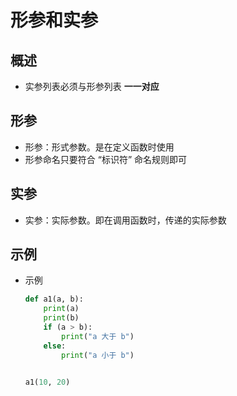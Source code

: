 # 形参和实参

## 概述

+ 实参列表必须与形参列表 **一一对应**

## 形参

+ 形参：形式参数。是在定义函数时使用
+ 形参命名只要符合 “标识符” 命名规则即可

## 实参

+ 实参：实际参数。即在调用函数时，传递的实际参数

## 示例

+ 示例

  ```py
  def a1(a, b):
      print(a)
      print(b)
      if (a > b):
          print("a 大于 b")
      else:
          print("a 小于 b")


  a1(10, 20)
  ```
